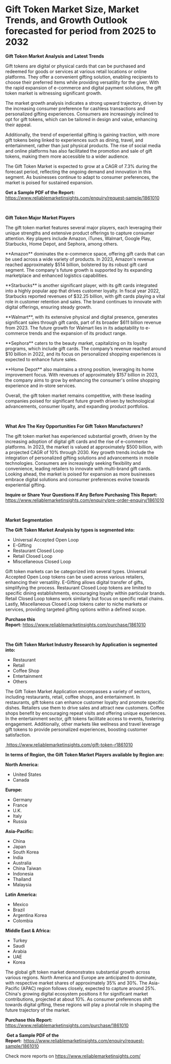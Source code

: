 <p><h1>Gift Token Market Size, Market Trends, and Growth Outlook forecasted for period from 2025 to 2032</h1></p><p><strong>Gift Token Market Analysis and Latest Trends</strong></p>
<p><p>Gift tokens are digital or physical cards that can be purchased and redeemed for goods or services at various retail locations or online platforms. They offer a convenient gifting solution, enabling recipients to choose their preferred items while providing versatility for the giver. With the rapid expansion of e-commerce and digital payment solutions, the gift token market is witnessing significant growth.</p><p>The market growth analysis indicates a strong upward trajectory, driven by the increasing consumer preference for cashless transactions and personalized gifting experiences. Consumers are increasingly inclined to opt for gift tokens, which can be tailored in design and value, enhancing their appeal. </p><p>Additionally, the trend of experiential gifting is gaining traction, with more gift tokens being linked to experiences such as dining, travel, and entertainment, rather than just physical products. The rise of social media and online platforms has also facilitated the promotion and sale of gift tokens, making them more accessible to a wider audience.</p><p>The Gift Token Market is expected to grow at a CAGR of 7.3% during the forecast period, reflecting the ongoing demand and innovation in this segment. As businesses continue to adapt to consumer preferences, the market is poised for sustained expansion.</p></p>
<p><strong>Get a Sample PDF of the Report:&nbsp;</strong> <a href="https://www.reliablemarketinsights.com/enquiry/request-sample/1861010?utm_campaign=2564&utm_medium=2&utm_source=Github&utm_content=ia&utm_term=05042025&utm_id=gift-token">https://www.reliablemarketinsights.com/enquiry/request-sample/1861010</a></p>
<p>&nbsp;</p>
<p><strong>Gift Token Major Market Players</strong></p>
<p><p>The gift token market features several major players, each leveraging their unique strengths and extensive product offerings to capture consumer attention. Key players include Amazon, iTunes, Walmart, Google Play, Starbucks, Home Depot, and Sephora, among others.</p><p>**Amazon** dominates the e-commerce space, offering gift cards that can be used across a wide variety of products. In 2023, Amazon's revenue reached approximately $514 billion, bolstered by its robust gift card segment. The company's future growth is supported by its expanding marketplace and enhanced logistics capabilities.</p><p>**Starbucks** is another significant player, with its gift cards integrated into a highly popular app that drives customer loyalty. In fiscal year 2022, Starbucks reported revenues of $32.25 billion, with gift cards playing a vital role in customer retention and sales. The brand continues to innovate with digital offerings, ensuring steady growth.</p><p>**Walmart**, with its extensive physical and digital presence, generates significant sales through gift cards, part of its broader $611 billion revenue from 2023. The future growth for Walmart lies in its adaptability to e-commerce trends and the expansion of its product range.</p><p>**Sephora** caters to the beauty market, capitalizing on its loyalty programs, which include gift cards. The company’s revenue reached around $10 billion in 2022, and its focus on personalized shopping experiences is expected to enhance future sales.</p><p>**Home Depot** also maintains a strong position, leveraging its home improvement focus. With revenues of approximately $157 billion in 2023, the company aims to grow by enhancing the consumer's online shopping experience and in-store services.</p><p>Overall, the gift token market remains competitive, with these leading companies poised for significant future growth driven by technological advancements, consumer loyalty, and expanding product portfolios.</p></p>
<p>&nbsp;</p>
<p><strong>What Are The Key Opportunities For Gift Token Manufacturers?</strong></p>
<p><p>The gift token market has experienced substantial growth, driven by the increasing adoption of digital gift cards and the rise of e-commerce platforms. In 2023, the market is valued at approximately $500 billion, with a projected CAGR of 10% through 2030. Key growth trends include the integration of personalized gifting solutions and advancements in mobile technologies. Consumers are increasingly seeking flexibility and convenience, leading retailers to innovate with multi-brand gift cards. Looking ahead, the market is poised for expansion as more businesses embrace digital solutions and consumer preferences evolve towards experiential gifting.</p></p>
<p><strong>Inquire or Share Your Questions If Any Before Purchasing This Report:</strong> <a href="https://www.reliablemarketinsights.com/enquiry/pre-order-enquiry/1861010?utm_campaign=2564&utm_medium=2&utm_source=Github&utm_content=ia&utm_term=05042025&utm_id=gift-token">https://www.reliablemarketinsights.com/enquiry/pre-order-enquiry/1861010</a></p>
<p>&nbsp;</p>
<p><strong>Market Segmentation</strong></p>
<p><strong>The Gift Token Market Analysis by types is segmented into:</strong></p>
<p><ul><li>Universal Accepted Open Loop</li><li>E-Gifting</li><li>Restaurant Closed Loop</li><li>Retail Closed Loop</li><li>Miscellaneous Closed Loop</li></ul></p>
<p><p>Gift token markets can be categorized into several types. Universal Accepted Open Loop tokens can be used across various retailers, enhancing their versatility. E-Gifting allows digital transfer of gifts, simplifying the process. Restaurant Closed Loop tokens are limited to specific dining establishments, encouraging loyalty within particular brands. Retail Closed Loop tokens work similarly but focus on specific retail chains. Lastly, Miscellaneous Closed Loop tokens cater to niche markets or services, providing targeted gifting options within a defined scope.</p></p>
<p><strong>Purchase this Report:&nbsp;</strong><a href="https://www.reliablemarketinsights.com/purchase/1861010?utm_campaign=2564&utm_medium=2&utm_source=Github&utm_content=ia&utm_term=05042025&utm_id=gift-token">https://www.reliablemarketinsights.com/purchase/1861010</a></p>
<p>&nbsp;</p>
<p><strong>The Gift Token Market Industry Research by Application is segmented into:</strong></p>
<p><ul><li>Restaurant</li><li>Retail</li><li>Coffee Shop</li><li>Entertainment</li><li>Others</li></ul></p>
<p><p>The Gift Token Market Application encompasses a variety of sectors, including restaurants, retail, coffee shops, and entertainment. In restaurants, gift tokens can enhance customer loyalty and promote specific dishes. Retailers use them to drive sales and attract new customers. Coffee shops benefit by encouraging repeat visits and offering unique experiences. In the entertainment sector, gift tokens facilitate access to events, fostering engagement. Additionally, other markets like wellness and travel leverage gift tokens to provide personalized experiences, boosting customer satisfaction.</p></p>
<p><a href="https://www.reliablemarketinsights.com/gift-token-r1861010?utm_campaign=2564&utm_medium=2&utm_source=Github&utm_content=ia&utm_term=05042025&utm_id=gift-token">&nbsp;https://www.reliablemarketinsights.com/gift-token-r1861010</a></p>
<p><strong>In terms of Region, the Gift Token Market Players available by Region are:</strong></p>
<p>
    <p> <strong> North America: </strong>
        <ul>
            <li>United States</li>
            <li>Canada</li>
        </ul>
        </p> 
    <p> <strong> Europe: </strong>
        <ul>
            <li>Germany</li>
            <li>France</li>
            <li>U.K.</li>
            <li>Italy</li>
            <li>Russia</li>
        </ul>
        </p> 
    <p> <strong> Asia-Pacific: </strong>
        <ul>
            <li>China</li>
            <li>Japan</li>
            <li>South Korea</li>
            <li>India</li>
            <li>Australia</li>
            <li>China Taiwan</li>
            <li>Indonesia</li>
            <li>Thailand</li>
            <li>Malaysia</li>
        </ul>
        </p> 
    <p> <strong> Latin America: </strong>
        <ul>
            <li>Mexico</li>
            <li>Brazil</li>
            <li>Argentina Korea</li>
            <li>Colombia</li>
        </ul>
        </p> 
    <p> <strong> Middle East & Africa: </strong>
        <ul>
            <li>Turkey</li>
            <li>Saudi</li>
            <li>Arabia</li>
            <li>UAE</li>
            <li>Korea</li>
        </ul>
    </p>
    </p>
<p><p>The global gift token market demonstrates substantial growth across various regions. North America and Europe are anticipated to dominate, with respective market shares of approximately 35% and 30%. The Asia-Pacific (APAC) region follows closely, expected to capture around 25%. China's growing digital ecosystem positions it for significant market contributions, projected at about 10%. As consumer preferences shift towards digital gifting, these regions will play a pivotal role in shaping the future trajectory of the market.</p></p>
<p><strong>Purchase this Report: </strong><a href="https://www.reliablemarketinsights.com/purchase/1861010?utm_campaign=2564&utm_medium=2&utm_source=Github&utm_content=ia&utm_term=05042025&utm_id=gift-token">https://www.reliablemarketinsights.com/purchase/1861010</a></p>
<p>&nbsp;<strong>Get a Sample PDF of the Report:&nbsp;&nbsp;</strong><a href="https://www.reliablemarketinsights.com/enquiry/request-sample/1861010?utm_campaign=2564&utm_medium=2&utm_source=Github&utm_content=ia&utm_term=05042025&utm_id=gift-token">https://www.reliablemarketinsights.com/enquiry/request-sample/1861010</a></p>
<p><strong></strong></p>
<p>Check more reports on <a href="https://www.reliablemarketinsights.com/?utm_campaign=2564&utm_medium=2&utm_source=Github&utm_content=ia&utm_term=05042025&utm_id=gift-token">https://www.reliablemarketinsights.com/</a></p>